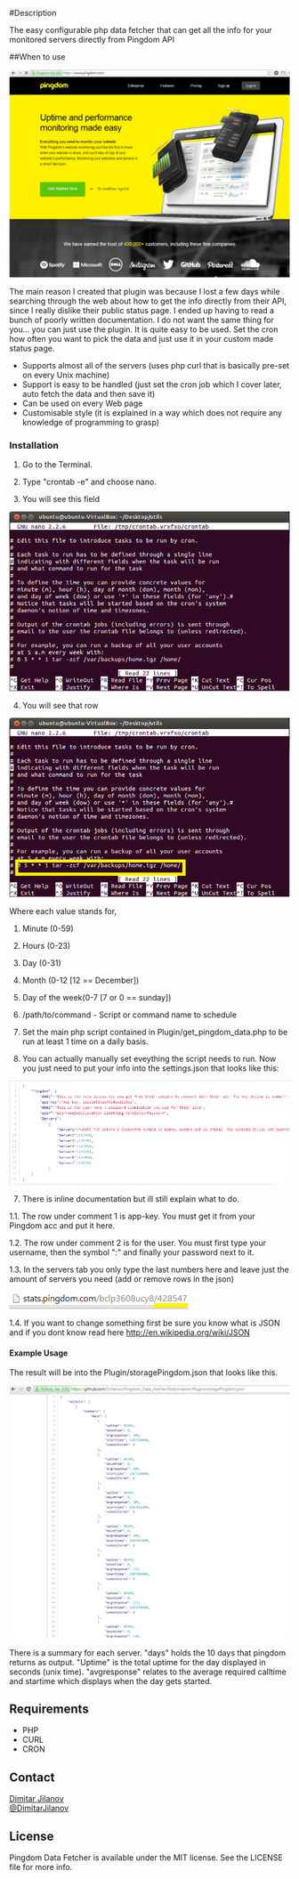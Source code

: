 #Description

The easy configurable php data fetcher that can get all the info for your monitored servers directly from Pingdom API

##When to use

[![Pingdom home](Screenshots/PingdomHome.png)](Screenshots/PingdomHome.png)

The main reason I created that plugin was because I lost a few days while searching through the web about how to get the info directly from their API, since I really dislike their public status page. I ended up having to read a bunch of poorly written documentation. I do not want the same thing for you... you can just use the plugin.  It is quite easy to be used. Set the cron how often you want to pick the data and just use it in your custom made status page.

* Supports almost all of the servers (uses php curl that is basically pre-set on every Unix machine)
* Support is easy to be handled (just set the cron job which I cover later, auto fetch the data and then save it)
* Can be used on every Web page
* Customisable style (it is explained in a way which does not require any knowledge of programming to grasp)

### Installation

1. Go to the Terminal. 

2. Type "crontab -e" and choose nano.

3. You will see this field

[![Cron home](Screenshots/cron-large.png)](Screenshots/PingdomHome.png)

4. You will see that row

[![Cron home](Screenshots/cron-target.png)](Screenshots/PingdomHome.png)

Where each value stands for,

1. Minute (0-59)
2. Hours (0-23)
3. Day (0-31)
4. Month (0-12 [12 == December])
5. Day of the week(0-7 [7 or 0 == sunday])
6. /path/to/command - Script or command name to schedule

5. Set the main php script contained in Plugin/get_pingdom_data.php to be run at least 1 time on a daily basis.

6. You can actually manually set eveything the script needs to run. Now you just need to put your info into the settings.json that looks like this:

[![Settings json](Screenshots/settings.png)](Screenshots/settings.png)

7. There is inline documentation but ill still explain what to do.

1.1. The row under comment 1 is app-key. You must get it from your Pingdom acc and put it here.

1.2. The row under comment 2 is for the user. You must first type your username, then the symbol ":" and finally your password next to it.

1.3.  In the servers tab you only type the last numbers here and leave just the amount of servers you need (add or remove rows in the json)

[![Cron home](Screenshots/servers.png)](Screenshots/Servers.png)

1.4. If you want to change something first be sure you know what is JSON and if you dont know read here http://en.wikipedia.org/wiki/JSON

#### Example Usage

The result will be into the Plugin/storagePingdom.json that looks like this.

[![Cron home](Screenshots/result.png)](Screenshots/result.png)

There is a summary for each server. "days" holds the 10 days that pingdom returns as output. "Uptime" is the total uptime for the day displayed in seconds (unix time). "avgresponse" relates to the average required calltime and startime which displays when the day gets started.

## Requirements

* PHP
* CURL
* CRON

## Contact

[Dimitar Jilanov](http://jilanov.com)   
[@DimitarJilanov](https://twitter.com/DimiturJilanov)

## License

Pingdom Data Fetcher is available under the MIT license. See the LICENSE file for more info.
